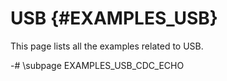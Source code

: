 #  USB {#EXAMPLES_USB}

This page lists all the examples related to USB.

-# \subpage EXAMPLES_USB_CDC_ECHO

